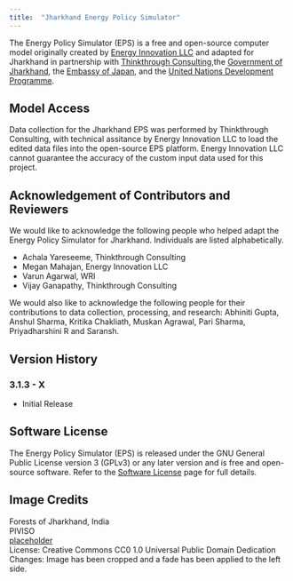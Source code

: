 ```yaml
---
title:  "Jharkhand Energy Policy Simulator"
---
```


The Energy Policy Simulator (EPS) is a free and open-source computer model originally created by [Energy Innovation LLC](https://energyinnovation.org/) and adapted for Jharkhand in partnership with [Thinkthrough Consulting](https://www.ttcglocal.com/),the [Government of Jharkhand](https://www.justtransition-jharkhand.in/), the [Embassy of Japan](https://www.in.emb-japan.go.jp/itprtop_en/index.html),  and the [United Nations Development Programme](https://www.undp.org/india).

## Model Access
Data collection for the Jharkhand EPS was performed by Thinkthrough Consulting, with technical assitance by Energy Innovation LLC to load the edited data files into the open-source EPS platform. Energy Innovation LLC cannot guarantee the accuracy of the custom input data used for this project.

## Acknowledgement of Contributors and Reviewers
We would like to acknowledge the following people who helped adapt the Energy Policy Simulator for Jharkhand.  Individuals are listed alphabetically.

* Achala Yareseeme, Thinkthrough Consulting
* Megan Mahajan, Energy Innovation LLC
* Varun Agarwal, WRI
* Vijay Ganapathy, Thinkthrough Consulting

We would also like to acknowledge the following people for their contributions to data collection, processing, and research: Abhiniti Gupta, Anshul Sharma, Kritika Chakliath, Muskan Agrawal, Pari Sharma, Priyadharshini R and Saransh.

## Version History

### **3.1.3 - X**

* Initial Release

## Software License

The Energy Policy Simulator (EPS) is released under the GNU General Public License version 3 (GPLv3) or any later version and is free and open-source software.  Refer to the [Software License](../software-license) page for full details.

## Image Credits
Forests of Jharkhand, India<br/>
PIVISO<br/>
[placeholder](placeholder)<br/>
License: Creative Commons CC0 1.0 Universal Public Domain Dedication<br/>
Changes: Image has been cropped and a fade has been applied to the left side.<br/>
